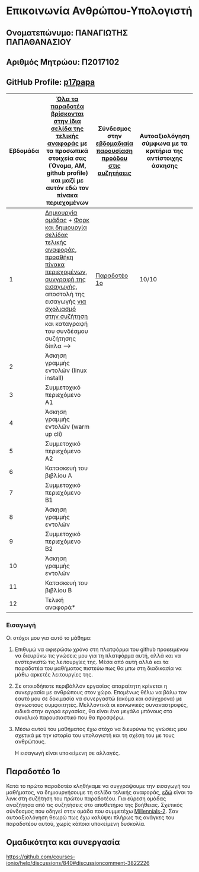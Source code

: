 # Επικοινωνία Ανθρώπου-Υπολογιστή
## Ονοματεπώνυμο: ΠΑΝΑΓΙΩΤΗΣ ΠΑΠΑΘΑΝΑΣΙΟΥ

 ## Αριθμός Μητρώου: Π2017102

## GitHub Profile: [p17papa](https://github.com/p17papa)



| Εβδομάδα | [Όλα τα παραδοτέα βρίσκονται στην ίδια σελίδα της τελικής αναφοράς](https://courses-ionio.github.io/help/deliverables/) με τα προσωπικά στοιχεία σας (Όνομα, ΑΜ, github profile) και μαζί με αυτόν εδώ τον πίνακα περιεχομένων | Σύνδεσμος στην [εβδομαδιαία παρουσίαση προόδου στις συζητήσεις](https://github.com/courses-ionio/help/discussions/categories/show-and-tell) | Αυτοαξιολόγηση σύμφωνα με τα κριτήρια της αντίστοιχης άσκησης |
| --- | --- | --- | --- |
| 1 |  [Δημιουργία ομάδας](https://github.com/courses-ionio/hci/discussions/1794) + [Φορκ και δημιουργία σελίδας τελικής αναφοράς](https://courses-ionio.github.io/help/guide/), [προσθήκη πίνακα περιεχομένων](https://raw.githubusercontent.com/courses-ionio/hci/master/README.md), [συγγραφή της εισαγωγής](https://courses-ionio.github.io/help/intro/), αποστολή της εισαγωγής [για σχολιασμό στην συζήτηση](https://github.com/courses-ionio/help/discussions/categories/show-and-tell) και καταγραφή του συνδέσμου συζήτησης δίπλα --> | [Παραδοτέο 1ο](https://github.com/courses-ionio/help/discussions/869) |10/10 |
| 2 | Άσκηση γραμμής εντολών (linux install) | | |
| 3 | Συμμετοχικό περιεχόμενο A1 | | |
| 4 | Άσκηση γραμμής εντολών (warm up cli) | | |
| 5 | Συμμετοχικό περιεχόμενο A2 | | |
| 6 | Κατασκευή του βιβλίου Α | | |
| 7 | Συμμετοχικό περιεχόμενο B1 | | |
| 8 | Άσκηση γραμμής εντολών | | |
| 9 | Συμμετοχικό περιεχόμενο B2 | | |
| 10 | Άσκηση γραμμής εντολών | | |
| 11 | Κατασκευή του βιβλίου Β | | |
| 12 | Τελική αναφορά* | | |

### Εισαγωγή
Οι στόχοι μου για αυτό το μάθημα:
  1. Επιθυμώ να αφιερώσω χρόνο στη πλατφόρμα του github προκειμένου να διευρύνω τις γνώσεις μου για τη πλατφόρμα αυτή, αλλά και να ενστερνιστώ τις λειτουργίες της. Μέσα από αυτή αλλά και τα παραδοτέα του μαθήματος πιστεύω πως θα μπω στη διαδικασία να μάθω αρκετές λειτουργίες της. 
  2. Σε οποιοδήποτε περιβάλλον εργασίας απαραίτητη κρίνεται η συνεργασία με ανθρώπους στον χώρο. Επομένως θέλω να βάλω τον εαυτό μου σε δοκιμασία να συνεργαστώ (ακόμα και ασύγχρονα) με άγνωστους συμφοιτητές. Μελλοντικά οι κοινωνικές συναναστροφές, ειδικά στην αγορά εργασίας, θα είναι ένα μεγάλο μπόνους στο συνολικό παρουσιαστικό που θα προσφέρω. 
  2. Μέσω αυτού του μαθήματος έχω στόχο να διευρύνω τις γνώσεις μου σχετικά με την ιστορία του υπολογιστή και τη σχέση του με τους ανθρώπους.
  
      Η εισαγωγή είναι υποκείμενη σε αλλαγές.
      
## Παραδοτέο 1ο

Κατά το πρώτο παραδοτέο κληθήκαμε να συγγράψουμε την εισαγωγή του μαθήματος, να δημιουργήσουμε τη σελίδα τελικής αναφοράς, [εδώ](https://github.com/courses-ionio/help/discussions/869) είναι το λινκ στη συζήτηση του πρώτου παραδοτέου. Για εύρεση ομάδας αναζήτησα από τις συζητήσεις στο αποθετήριο της βοήθειας. Σχετικός σύνδεσμος που οδηγεί στην ομάδα που συμμετέχω [Millennials-2](https://github.com/Millennials-2). Σαν αυτοαξιολόγηση θεωρώ πως έχω καλύψει πλήρως τις ανάγκες του παραδοτέου αυτού, χωρίς κάποια υποκείμενη δυσκολία. 

## Ομαδικότητα και συνεργασία
https://github.com/courses-ionio/help/discussions/840#discussioncomment-3822226
